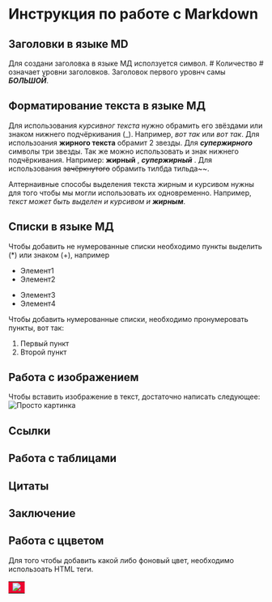 # Инструкция по работе с Markdown #

## Заголовки в языке MD
Для создани заголовка в языке МД исползуется символ. # Количество *#* означает уровни заголовков. Заголовок первого уровнч самы ***БОЛЬШОЙ***.

## Форматирование текста в языке МД
Для использования *курсивног текста* нужно обрамить его звёздами или знаком нижнего подчёркивания (_). Например, *вот так* или _вот так_. Для использоания **жирного текста** обрамит 2 звезды. Для ***супержирного*** символы три звезды. Так же можно использовать и знак нижнего подчёркивания. Например: __жирный__ , ___супержирный___ . Для использования ~~зачёркнутого~~ обрамить тилбда тильда~~.

Алтернаивные способы выделения текста жирным и курсивом нужны для того чтобы мы могли использовать их одновременно. Например, _текст может быть выделен и курсивом и **жирным**_.


## Списки в языке МД

Чтобы добавить не нумерованные списки необходимо пункты выделить (*) или знаком (+), например
* Элемент1
* Элемент2
+ Элемент3
+ Элемент4

Чтобы добавить нумерованные списки, необходимо пронумеровать пункты, вот так:
1. Первый пункт
2. Второй пункт

## Работа с изображением

Чтобы вставить изображение в текст, достаточно написать следующее: ![Просто картинка](it.jpg)

## Ссылки

## Работа с таблицами

## Цитаты

## Заключение

## Работа с ццветом
Для того чтобы добавить какой либо фоновый цвет, необходимо использоать HTML теги.
<table>
<tr><td bgcolor="#ED002F">
<img src="https://mobimg.b-cdn.net/v3/fetch/4a/4a5db7ad6049ba5880c99359b5b6bd17.jpeg">
</td></tr>
</table>